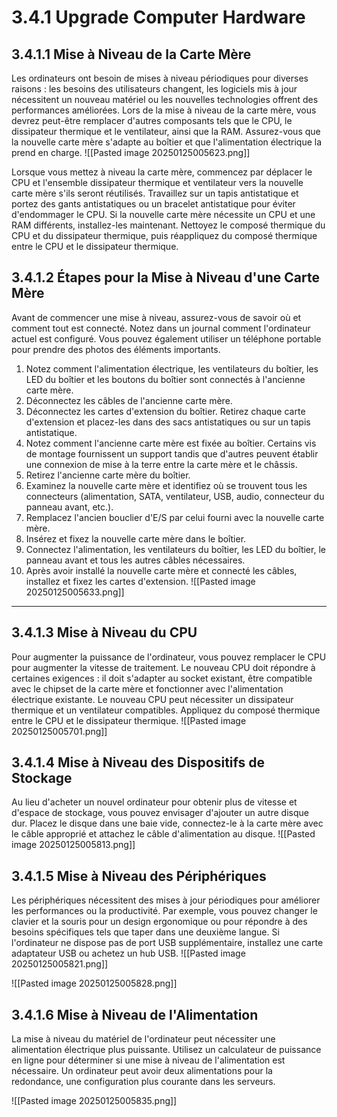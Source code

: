 
# 3.4.1 Upgrade Computer Hardware

## 3.4.1.1 Mise à Niveau de la Carte Mère
Les ordinateurs ont besoin de mises à niveau périodiques pour diverses raisons : les besoins des utilisateurs changent, les logiciels mis à jour nécessitent un nouveau matériel ou les nouvelles technologies offrent des performances améliorées. Lors de la mise à niveau de la carte mère, vous devrez peut-être remplacer d'autres composants tels que le CPU, le dissipateur thermique et le ventilateur, ainsi que la RAM. Assurez-vous que la nouvelle carte mère s'adapte au boîtier et que l'alimentation électrique la prend en charge.
![[Pasted image 20250125005623.png]]

Lorsque vous mettez à niveau la carte mère, commencez par déplacer le CPU et l'ensemble dissipateur thermique et ventilateur vers la nouvelle carte mère s'ils seront réutilisés. Travaillez sur un tapis antistatique et portez des gants antistatiques ou un bracelet antistatique pour éviter d'endommager le CPU. Si la nouvelle carte mère nécessite un CPU et une RAM différents, installez-les maintenant. Nettoyez le composé thermique du CPU et du dissipateur thermique, puis réappliquez du composé thermique entre le CPU et le dissipateur thermique.

## 3.4.1.2 Étapes pour la Mise à Niveau d'une Carte Mère
Avant de commencer une mise à niveau, assurez-vous de savoir où et comment tout est connecté. Notez dans un journal comment l'ordinateur actuel est configuré. Vous pouvez également utiliser un téléphone portable pour prendre des photos des éléments importants.

1. Notez comment l'alimentation électrique, les ventilateurs du boîtier, les LED du boîtier et les boutons du boîtier sont connectés à l'ancienne carte mère.
2. Déconnectez les câbles de l'ancienne carte mère.
3. Déconnectez les cartes d'extension du boîtier. Retirez chaque carte d'extension et placez-les dans des sacs antistatiques ou sur un tapis antistatique.
4. Notez comment l'ancienne carte mère est fixée au boîtier. Certains vis de montage fournissent un support tandis que d'autres peuvent établir une connexion de mise à la terre entre la carte mère et le châssis.
5. Retirez l'ancienne carte mère du boîtier.
6. Examinez la nouvelle carte mère et identifiez où se trouvent tous les connecteurs (alimentation, SATA, ventilateur, USB, audio, connecteur du panneau avant, etc.).
7. Remplacez l'ancien bouclier d'E/S par celui fourni avec la nouvelle carte mère.
8. Insérez et fixez la nouvelle carte mère dans le boîtier.
9. Connectez l'alimentation, les ventilateurs du boîtier, les LED du boîtier, le panneau avant et tous les autres câbles nécessaires.
10. Après avoir installé la nouvelle carte mère et connecté les câbles, installez et fixez les cartes d'extension.
![[Pasted image 20250125005633.png]]

----

## 3.4.1.3 Mise à Niveau du CPU
Pour augmenter la puissance de l'ordinateur, vous pouvez remplacer le CPU pour augmenter la vitesse de traitement. Le nouveau CPU doit répondre à certaines exigences : il doit s'adapter au socket existant, être compatible avec le chipset de la carte mère et fonctionner avec l'alimentation électrique existante. Le nouveau CPU peut nécessiter un dissipateur thermique et un ventilateur compatibles. Appliquez du composé thermique entre le CPU et le dissipateur thermique.
![[Pasted image 20250125005701.png]]


## 3.4.1.4 Mise à Niveau des Dispositifs de Stockage
Au lieu d'acheter un nouvel ordinateur pour obtenir plus de vitesse et d'espace de stockage, vous pouvez envisager d'ajouter un autre disque dur. Placez le disque dans une baie vide, connectez-le à la carte mère avec le câble approprié et attachez le câble d'alimentation au disque.
![[Pasted image 20250125005813.png]]


## 3.4.1.5 Mise à Niveau des Périphériques
Les périphériques nécessitent des mises à jour périodiques pour améliorer les performances ou la productivité. Par exemple, vous pouvez changer le clavier et la souris pour un design ergonomique ou pour répondre à des besoins spécifiques tels que taper dans une deuxième langue. Si l'ordinateur ne dispose pas de port USB supplémentaire, installez une carte adaptateur USB ou achetez un hub USB.
![[Pasted image 20250125005821.png]]

![[Pasted image 20250125005828.png]]


## 3.4.1.6 Mise à Niveau de l'Alimentation
La mise à niveau du matériel de l'ordinateur peut nécessiter une alimentation électrique plus puissante. Utilisez un calculateur de puissance en ligne pour déterminer si une mise à niveau de l'alimentation est nécessaire. Un ordinateur peut avoir deux alimentations pour la redondance, une configuration plus courante dans les serveurs.

![[Pasted image 20250125005835.png]]
